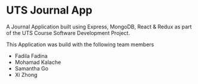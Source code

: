 # UTS Journal App

A Journal Application built using Express, MongoDB, React & Redux as part of the UTS Course Software Development Project. 

This Application was build with the following team members

- Fadila Fadina
- Mohamad Kalache
- Samantha Go
- Xi Zhong

